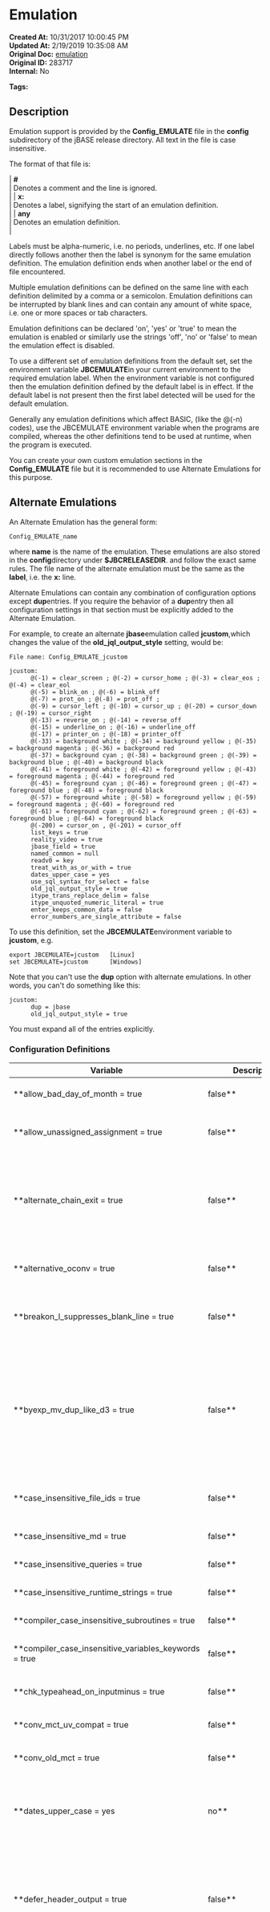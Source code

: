 # Emulation

**Created At:** 10/31/2017 10:00:45 PM  
**Updated At:** 2/19/2019 10:35:08 AM  
**Original Doc:** [emulation](https://docs.jbase.com/44497-articles/emulation)  
**Original ID:** 283717  
**Internal:** No  

**Tags:**
<badge text='configuration' vertical='middle' />
<badge text='config_emulate' vertical='middle' />

## Description

Emulation support is provided by the **Config\_EMULATE** file in the **config** subdirectory of the jBASE release directory. All text in the file is case insensitive.

The format of that file is:


| **#**<br> | Denotes a comment and the line is ignored.<br> |
| **x:**<br> | Denotes a label, signifying the start of an emulation definition.<br> |
| **any**<br> | Denotes an emulation definition.<br> |


Labels must be alpha-numeric, i.e. no periods, underlines, etc. If one label directly follows another then the label is synonym for the same emulation definition. The emulation definition ends when another label or the end of file encountered.

Multiple emulation definitions can be defined on the same line with each definition delimited by a comma or a semicolon. Emulation definitions can be interrupted by blank lines and can contain any amount of white space, i.e. one or more spaces or tab characters.

Emulation definitions can be declared 'on', 'yes' or 'true' to mean the emulation is enabled or similarly use the strings 'off', 'no' or 'false' to mean the emulation effect is disabled.

To use a different set of emulation definitions from the default set, set the environment variable **JBCEMULATE**in your current environment to the required emulation label. When the environment variable is not configured then the emulation definition defined by the default label is in effect. If the default label is not present then the first label detected will be used for the default emulation.

Generally any emulation definitions which affect BASIC, (like the @(-n) codes), use the JBCEMULATE environment variable when the programs are compiled, whereas the other definitions tend to be used at runtime, when the program is executed.

You can create your own custom emulation sections in the **Config\_EMULATE** file but it is recommended to use Alternate Emulations for this purpose.



## Alternate Emulations

An Alternate Emulation has the general form:

```
Config_EMULATE_name
```

where **name** is the name of the emulation. These emulations are also stored in the **config**directory under **$JBCRELEASEDIR**. and follow the exact same rules. The file name of the alternate emulation must be the same as the **label**, i.e. the **x:** line.

Alternate Emulations can contain any combination of configuration options except **dup**entries. If you require the behavior of a **dup**entry then all configuration settings in that section must be explicitly added to the Alternate Emulation.

For example, to create an alternate **jbase**emulation called **jcustom**,which changes the value of the **old\_jql\_output\_style** setting, would be:

```
File name: Config_EMULATE_jcustom

jcustom:
      @(-1) = clear_screen ; @(-2) = cursor_home ; @(-3) = clear_eos ; @(-4) = clear_eol   
      @(-5) = blink_on ; @(-6) = blink_off
      @(-7) = prot_on ; @(-8) = prot_off ;
      @(-9) = cursor_left ; @(-10) = cursor_up ; @(-20) = cursor_down ; @(-19) = cursor_right
      @(-13) = reverse_on ; @(-14) = reverse_off
      @(-15) = underline_on ; @(-16) = underline_off
      @(-17) = printer_on ; @(-18) = printer_off
      @(-33) = background white ; @(-34) = background yellow ; @(-35) = background magenta ; @(-36) = background red
      @(-37) = background cyan ; @(-38) = background green ; @(-39) = background blue ; @(-40) = background black
      @(-41) = foreground white ; @(-42) = foreground yellow ; @(-43) = foreground magenta ; @(-44) = foreground red
      @(-45) = foreground cyan ; @(-46) = foreground green ; @(-47) = foreground blue ; @(-48) = foreground black
      @(-57) = foreground white ; @(-58) = foreground yellow ; @(-59) = foreground magenta ; @(-60) = foreground red
      @(-61) = foreground cyan ; @(-62) = foreground green ; @(-63) = foreground blue ; @(-64) = foreground black
      @(-200) = cursor_on , @(-201) = cursor_off
      list_keys = true
      reality_video = true
      jbase_field = true
      named_common = null
      readv0 = key
      treat_with_as_or_with = true
      dates_upper_case = yes
      use_sql_syntax_for_select = false
      old_jql_output_style = true
      itype_trans_replace_delim = false
      itype_unquoted_numeric_literal = true
      enter_keeps_common_data = false
      error_numbers_are_single_attribute = false
```

To use this definition, set the **JBCEMULATE**environment variable to **jcustom**, e.g.

```
export JBCEMULATE=jcustom   [Linux]
set JBCEMULATE=jcustom      [Windows]
```

Note that you can't use the **dup** option with alternate emulations. In other words, you can't do something like this:

```
jcustom:
      dup = jbase
      old_jql_output_style = true
```

You must expand all of the entries explicitly.

### Configuration Definitions


| Variable<br> | Description<br> | Set At:<br> |
| --- | --- | --- |
| **allow\_bad\_day\_of\_month = true|false**<br> | If set, allows invalid date conversions like 31 Sep to convert to valid dates (1st Oct).<br> | Run Time<br> |
| **allow\_unassigned\_assignment = true|false**<br> | Suppress "UNASSIGNED VARIABLE" message where "X=Y" and Y has not been assigned.<br> | Run Time<br> |
| **alternate\_chain\_exit = true|false**<br> | If set then under certain circumstances drops an extra run level on returning from a CHAIN command. This is an emulation of jBASE 3.4 behaviour. Current behaviour is believed to be preferable. Only set this if necessary for backwards compatibility.<br> | Run Time<br> |
| **alternative\_oconv = true|false**<br> | If set then for the "DD" and "DM" output conversions, single digit results are prefixed by zero. Default for Sequoia.<br> | Run Time<br> |
| **breakon\_l\_suppresses\_blank\_line = true|false**<br> | If set then "L" in a "BREAK-ON" clause means suppress the blank line before the data line. The default is to skip the break line, i.e. only output a blank line.<br> | Run Time<br> |
| **byexp\_mv\_dup\_like\_d3 = true|false**<br> | If set, when using BY-EXP, reuse the first, and only, value in single valued attributes. The default behaviour, i.e. with "byexp\_mv\_dup\_like\_d3" unset or false, is to assume a null value for the 2nd and subsequent values. Currently, this option is not set under any emulation in the "Config\_EMULATE" file supplied with the jBASE Installation.<br> | Run Time<br> |
| **case\_insensitive\_file\_ids = true|false**<br> | If set, try and ignore the case of file names, default behaviour will be to open the first UPPER CASE version of the file name.<br> | Run Time<br> |
| **case\_insensitive\_md = true|false**<br> | If set, the MD does not care about case, everything should end up as UPCASE.<br> | Run Time<br> |
| **case\_insensitive\_queries = true|false**<br> | If set, verbs used in jQL queries and dictionaries ignore case.<br> | Run Time<br> |
| **case\_insensitive\_runtime\_strings = true|false**<br> | If set, any jBASE functions which accept a VAR as a parameter will UPCASE it.<br> | Run Time<br> |
| **compiler\_case\_insensitive\_subroutines = true|false**<br> | If set, all SUBROUTINE names are case insensitive.<br> | Compile Time<br> |
| **compiler\_case\_insensitive\_variables\_keywords = true|false**<br> | If set, the compiler ignores the case on variable names and keywords. [Not currently implemented]<br> | Compile Time<br> |
| **chk\_typeahead\_on\_inputminus = true|false**<br> | If set then check for typeahead when INPUT x,-1 syntax is used.<br> | Run Time<br> |
| **conv\_mct\_uv\_compat = true|false**<br> | Universe compatible capitalisation after non-alpha characters.<br> | Run Time<br> |
| **conv\_old\_mct = true|false**<br> | Capitalise character following non-alpha character, e.g. "-" (hyphen).<br> | Run Time<br> |
| **dates\_upper\_case = yes|no**<br> | If "yes" then date conversions (e.g. "DM" and "DW") force the text to uppercase format, e.g. "March" is forced to "MARCH". Without this option, the casing for dates is dependent upon the operating system.<br> | Run Time<br> |
| **defer\_header\_output = true|false**<br> | Set by default under Ultimate emulation. Any Basic HEADER will be output at the next natural page break. Normally the HEADER is issued immediately. The output of the HEADER can also be deferred, to the next natural page break, by prefixing the HEADER data with an Attribute Mark (@AM).<br> | Run Time<br> |
| **dict\_sub\_call = true|false**<br> | On some emulations, when calling a SUBROUTINE from a DICT item, a parameter will be passed to the SUBROUTINE which is the current item -- if this is the case, set this to "true".<br> | Run Time<br> |
| **dot\_not\_numeric = true|false**<br> | Set to true for compatibility with systems that expect ".", "+" and "-" to be treated as non-numeric characters.<br> | Run Time<br> |
| **dup = name**<br> | Duplicates the definition "name", where "name:" is a previously defined "label:", i.e. this "definition" inherits the behaviour defined for "name:", "option" settings following a "dup" override the inherited behaviour for that "option".<br> | N/A<br> |
| **enter\_keeps\_common\_data = true|false**<br> | Set if you want the ENTER statement to retain global common when "(I" option is used.<br> | Run time<br> |
| **error\_numbers\_are\_single\_attribute = true|false**<br> | If set, check that the first value is a number, if so use it as the error message, (i.e., return 401 instead of 401]QLSELNO) (Could be problematic).<br> | Run time<br> |
| **ext\_pattern\_match = true|false**<br> | For systems which use extended pattern matching.<br> | Compile Time<br> |
| **format\_defaults\_no\_decimals = true|false**<br> | If set, a format mask that does not specify decimal places will not output any decimals. Default is to output all decimal places.<br> | Run time<br> |
| **generic\_pick = true|false**<br> | The emulation will otherwise behave as if coming from a Pick environment.<br> | Compile Time1<br> |
| **generic\_prime = true|false**<br> | The emulation will otherwise behave as if coming from a Prime environment.<br> | Compile Time1<br> |
| **generic\_reality = true|false**<br> | The emulation will otherwise behave as if coming from a Reality Operating System environment.<br> | Compile Time1<br> |
| **generic\_universe = true|false**<br> | The emulation will otherwise behave as if coming from a Universe system.<br> | Compile Time1<br> |
| **generic\_unidata**<br> | The emulation will otherwise behave as if coming from a Unidata environment.<br> | Compile Time1<br> |
| **header\_with\_s = yes|no**<br> | For systems (Sequoia) S-types with null "header" WILL use the default column heading.<br> | Run Time<br> |
| **hush\_input\_and\_output = true|false**<br> | If set then control both input and output on HUSH.<br> | Run Time1<br> |
| **iconv\_nonnumeric\_return\_null = true|false**<br> | If true then ICONV will return null instead of the original value when that value is non-numeric and numeric is expected.<br> | Run Time<br> |
| **insert\_default\_zero\_to\_one = true|false**<br> | If set, treat a param value of zero as one for INSERT function.<br> | Run Time<br> |
| **invert\_F\_correl = yes|no**<br> | Set this for systems (Reality) where the F correlative operates on the top stack elements in the reverse order to that expected for certain operators<br> | Run Time<br> |
| **itype\_trans\_replace\_delim = true|false**<br> | Set to replace delimiters with spaces in the TRANS() function ( ITYPES only ).<br> | Run Time<br> |
| **itype\_unquoted\_numeric\_literal = true|false**<br> | Set for systems (Universe/Unidata ) where the 3rd and 4th parameters of the 'FIELD'' function can be specified as an unquoted numeric. The unquoted numeric will be treated as a numeric literal in these cases, rather than an attribute reference.<br> | Run Time<br> |
| **jbase\_field = yes|no**<br> | For systems (jBASE and Prime), FIELD function will use the entire delimiter not just the first character.<br> | Run Time<br> |
| **jpqn\_replace\_semicolon = true|false**<br> | Set by default under Ultimate emulation. When moving data from the Input buffer to the Primary Output buffer using the A command in PQN Procs, any semicolons are replaced with specified delimiter, e.g. : A' changes abc;def;xyz to abc"def"xyz.<br> | Run Time<br> |
| **jql\_A\_substring\_literal**<br> | For systems (as yet unknown) which assume unquoted numerics (inside substring extraction) should be treated as Numeric literals (NOT attribute references as expected by default).<br> | Run Time<br> |
| **jql\_acalc\_int\_only**<br> | Set for systems (Reality, R83, Universe) where integer only arithmetic is performed in calculations within "A;" correlatives/conversions.<br> | Run Time<br> |
| **jql\_divide\_by\_zero\_zero = true|false**<br> | For systems (R91), division by zero in conversions/correlatives will return zero. (The default behaviour is to return the numerator unchanged).<br> | Run Time<br> |
| **jql\_mv\_subcall = true|false**<br> | For systems (Sequoia) the user subroutine will be called for each multivalue and subvalue in data being processed by jQL. Default is false<br> | Run Time<br> |
| **length\_field\_formatting = true|false**<br> | For systems that preceed formatting with a length field.<br> | Run Time<br> |
| **list\_keys = yes|no**<br> | If set then commands such as T-DUMP , T-LOAD , COPY will by default display all the record keys and use the (I) option to suppress this. Without this option then by default the reverse is true e.g. T-DUMP will not list any record keys but the (I) option indicates that record keys should be displayed<br> | Run Time2<br> |
| **locate\_null\_only\_in\_array = yes|no**<br> | Set for systems requiring null to only match within the real array, not the implied array, e.g. : FIND "" IN "abc" will return 'true' under the default mode.<br> | Run Time<br> |
| **long\_who = yes|no**<br> | If set, the WHO command is extended to give the node name and UNIX account name.<br> | Run Time<br> |
| **log\_runtime\_errors = true|false**<br> | If true, runtime errors such as divide by zero are logged in the $JBCRELEASEDIR/runtime-errors directory, assuming the error message in $JBCRELEASEDIR/jbcmessages contains the string ^LOGERRORS^.<br> | Run Time<br> |
| **make\_locate\_dr\_like\_dn = true|false**<br> | Set for systems requiring the DR of the LOCATE statement to act like DN.<br> | Compile Time<br> |
| **match\_last\_delimiter = true|false**<br> | If set to 'true' then the last delimiter in pattern match string is used within the pattern to match, e.g.: "a]b]c]" will match "c]".<br> | Run Time<br> |
| **matread\_assigns\_to\_end = true | false**<br> | Additional attributes are appended to the last element of a DIMensioned array by 'MATREAD'. By default additional attributes are returned in element '0' of the DIMensioned array. Set 'true' under Sequoia emulation. [Runtime]<br> | Run Time<br> |
| **md\_int\_only = true | false**<br> | If set, only integers will be allowed in MD or MR conversions. If a decimal number is used then it will be treated as non-numeric, returning the original value, e.g. OCONV(12.99,'MD2') returns '12.99' instead of '0.13' .<br> | Run Time<br> |
| **multiple\_cmd\_execution = true | false**<br> | For systems that allow execution of multiple commands if provided as a dynamic array to 'PERFORM'/'EXECUTE' statements.<br> | Run Time<br> |
| **named\_common = unassigned|null|zero**<br> | Indicates how to set named common when first referenced. Default is unassigned.<br>'setting' can be :<br><br><br>| <br> | a) "zero" to initialise to numeric 0.<br> |<br>| <br> | b) "unassigned" to keep it as an unassigned variable.<br> |<br>| <br> | c) "null" to create it as a zero length null string.<br> |<br><br> | Run Time2<br> |
| **no\_equate\_on\_call = true | false**<br> | If set, inhibit the Equate processing on the 'Subroutine' name specified in CALL statements but not CALL @ statements.<br> | Run Time<br> |
| **no\_extra\_delimiter = true|false**<br> | For systems ( currently Sequoia and R83 ) which do not insert a delimiter (AM/VM/SVM) if the current string being appended to ( by specifying '-1' as the parameter to append/insert before ) has a 'trailing' delimiter (AM/VM/SVM ) already. This behaviour is true for all of :<br><br><br>| <br> | dyn\_array&lt;-1&gt; = whatever ,<br> |<br>| <br> | x = INSERT( dyn\_array,-1,.., ..; whatever ),<br> |<br>| <br> | and<br> |<br>| <br> | INS whatever BEFORE dyn\_array&lt;-1,..,...&gt;<br> |<br><br> | Compile Time<br> |
| **no\_id\_prompt = true|false**<br> | For systems (Sequoia) which do NOT 'prompt for ids' when using 'QSELECT' (for example) and no items are specified. If 'no\_id\_prompt' is set do NOT 'prompt' for the item ids but assume '\*' (i.e. ALL items) are required.<br> | Run Time<br> |
| **no\_value\_maths = true|false**<br> | If set to 'true' then jBASE will NOT perform automatic multi-value maths on a non-numeric string, e.g. : A = "12":@AM:"3" + 1 will fail with a 'NON\_NUMERIC' error.<br> | Run Time<br> |
| **nopage\_null\_header = true|false**<br> | For systems (as yet unknown) which do NOT expect a pause at the end of Page when a Null HEADING is requested in Basic. The default behaviour is to leave this 'flag' unset.<br> | Run Time<br> |
| **null\_eq\_zero = true|false**<br> | For systems (Universe) right justified null fields will sort equal to zero.<br> | Run Time<br> |
| **oconv\_format\_null = true|false**<br> | For systems whose OCONV functions force formatting of null values.<br> | Run Time<br> |
| **oconv\_no\_mask\_formatting = true|false**<br> | For systems that do not use OCONV mask formatting when value is null or nonnumeric.<br> | Run Time<br> |
| **oconv\_no\_scale\_formatting = true|false**<br> | For systems that do not using a scaling factor by default for OCONV formatting.<br> | Compile Time<br> |
| **old\_jql\_output\_style = true|false**<br> | If set then the number of spaces between columns, for the jQL **LIST**and **SORT**commands, is always 1.<br><br>If not set then jQL adjusts the spacing between columns depending on the number of columns and the width setting of the TERM command. The maximum number of spaces between columns is 4.<br><br>This option is only effective when the jQL display is in columnar format.<br> | Run Time<br> |
| **openseq\_creates = true|false**<br> | When set, the jBC OPENSEQ statement will create the specified file if it does not exist. This parameter is set by default for Sequoia.<br> | Run Time<br> |
| **page\_0\_header = true|false**<br> | For systems (Sequoia) PAGE 0 will clear any existing HEADINGs and FOOTINGs.<br> | Run Time<br> |
| **para\_stacked\_data = true|false**<br> | Set by default under Unidata emulation.<br>Externally stacked 'DATA', passed from a Basic program to an 'EXECUTE'd PAragraph, is only used to satisfy 'INPUT' requests within the PAragraph and is not passed indirectly to programs 'EXECUTE'd from the PAragraph, e.g. :<br><br><br>| <br> | Program :<br> |<br>| <br> | <br> |<br>| <br> | DATA 'input1'<br> |<br>| <br> | EXECUTE 'Paragraph'<br> |<br>| <br> | <br> |<br>| <br> | PAragraph :<br> |<br>| <br> | <br> |<br>| <br> | PA<br> |<br>| <br> | SELECT file<br> |<br>| <br> | C 'input1' will NOT be passed to the above 'SELECT' if 'para\_stacked\_data = true'<br> |<br>| <br> | &lt;&lt;'GetInput'&gt;&gt;<br> |<br>| <br> | C 'GetInput' above will be satisfied by 'input1' if 'para\_stacked\_data = true'<br> |<br><br> | Run Time<br> |
| **pq\_Aquote\_prepends\_space = true|false**<br> | ( Currently not enabled under any emulation by default).<br>This option can be enabled to assist in the construction of 'commands' within the Proc Output buffer.<br>Specifically for Proc's where a required trailing space has been omitted during creation of the Proc, e.g. :<br><br><br>| <br> | <br> |<br>| <br> | ...<br> |<br>| <br> | ...<br> |<br>| <br> | HSELECT &lt;--- The trailing 'space' has been omitted within the Proc<br> |<br>| <br> | IP<br> |<br>| <br> | A'<br> |<br>| <br> | ...<br> |<br>| <br> | ...<br> |<br>| <br> | <br> |<br>| <br> | With this option enabled, the A' and/or A", will prepend a 'space' to the current contents of the Output buffer, where necessary, prior to appending the 'quoted' contents of the 'A' buffer, e.g. :<br> |<br>| <br> | <br> |<br>| <br> | When this option is enabled the 'Output' buffer will contain :<br> |<br>| <br> | SELECT 'input\_data'<br> |<br>| <br> | rather than:<br> |<br>| <br> | SELECT'input\_data'.<br> |<br>| <br> | <br> |<br><br> | Run Time<br> |
| **pq\_backslash = true|false**<br> | If set, PQ procs will use backslash delimiters when extending past the end of input buffer with Sn or Rin. Default for Sequoia.<br> | Run Time<br> |
| **pq\_indirection = true|false**<br> | If set then PQ procs can execute PQN proc commands (Universe).<br> | Run Time<br> |
| **prime\_runtime\_errors = true|false**<br> | 'ZERO\_USED' , 'DIVIDE\_ZERO' and 'NON\_NUMERIC' errors generate message ids appended with '\_PRIME', eg 'ZERO\_USED\_PRIME' , 'DIVIDE\_ZERO\_PRIME' and 'NON\_NUMERIC\_PRIME' etc.<br> | Run Time<br> |
| **print\_initial\_formfeed = true|false**<br> | Set by default under Ultimate emulation.<br>Under normal circumstances the leading form feed, from a HEADER, is suppressed in PRINTed output.<br>This emulation mode causes such form feeds to be PRINTed at the start of the PRINT jobs.<br> | Run Time<br> |
| **prt\_video = true|false**<br> | Support the following extensions, mainly for printer definitions : @(-27) to @(-33) , @(-47) to @(-55) and @(-59) to @(-126) , and @(-220) through @(-239).<br> | Run Time<br> |
| **quit\_eq\_end = true|false**<br> | Quit (or Stop) from the debugger has the same effect as End or Abort, meaning any calling proc or paragraph is terminated.<br> | Run Time<br> |
| **read\_reset\_as\_null = true|false**<br> | For systems which, when a read fails, reset the read variable to a null string.<br> | Run Time<br> |
| **readnext\_dont\_null\_last\_key\_on\_eof = true|false**<br> | If set, then retain the value of the last key on a READNEXT instead of setting it to NULL when EOF is reached.<br> | Run Time<br> |
| **readv0 = binary|dcount|key**<br> | When a READV (or READVU) is performed and attribute 0 is specified, this defines what to return:<br><br><br>| binary<br> | return '1' if the record exits ( '0' otherwise ).<br> |<br>| dcount<br> | return the number of attributes in the record, if the record exists.<br> |<br>| key<br> | return the record key.<br> |<br><br> | Run Time<br> |
| **reality\_video = true|false**<br> | Support the Reality video extensions from @(-128) through @(-191) for video effects such as combinations of reverse, underline, flashing and so on. These can usually be added to all emulations without harmful effects.<br> | Run Time<br> |
| **reformat\_append = true|false**<br> | By default the REFORMAT command overwrites existing attributes. With this set, then the REFORMAT command will append a multi-value to existing attributes.<br> | Run Time<br> |
| **report\_bad\_tapeblksz = true|false**<br> | Attempting to write a 'NULL' tape block or a block which is larger than the attached tape block size will return the appropiate error code in SYSTEM(0).<br>This option is NOT set by default for any emulation.<br> | Run Time<br> |
| **resize\_array = true|false**<br> | If true then the re-DIMensioning of arrays is permitted. Set to 'true' under 'Universe', 'Prime', 'Unidata' and 'Ultimate' emulations.<br> | Compile Time<br> |
| **returning\_am\_delimited = true|false**<br> | If set then data returned from the RETURNING/SETTING clause of the EXECUTE statement will be attribute mark delimited. Otherwise the data will be value mark delimited.<br>The default is true for Sequoia, otherwise false.<br> | Run Time<br> |
| **round\_neg\_tozero = true|false**<br> | Round -0.5 to 0 instead of to -1. This does not affect 0.5.<br> | Run Time<br> |
| **scale\_masked\_string = true|false**<br> | For systems (Reality) where formatted strings are descaled by the specified scaling factor, e.g.:<br><br><br>| <br> | '123456' 'R26' gives :<br> |<br>| <br> | with 'scale\_masked' set : '0.12'<br> |<br>| <br> | with 'scale\_masked' unset : '1234.56'.<br> |<br><br> | Compile Time<br> |
| **selected\_count\_not\_binary = true|false**<br> | SYSTEM(11), which returns the status of the default select list will, by default, return 1 if a default select list is present, or 0 if no default select list is present. If this option is set, 'SYSTEM(11)' returns the number of items in the default select list.<br> | Run Time<br> |
| **single\_space\_timedate = true|false**<br> | The TIMEDATE() function uses a single space separator (default is two spaces).<br> | Run Time<br> |
| **skip\_pib\_on\_ip\_null = true|false**<br> | If set, leave PIB unchanged when null entered at IP command in PQ proc.<br> | Run Time<br> |
| **skip\_spaces\_and\_tabs = true|false**<br> | For systems which ignore leading and trailing spaces when handling values for maths.<br> | Run Time<br> |
| **sline\_with\_heading = true|false**<br> | For systems (Prime), specifying a heading in jQL will NOT suppress the "n Records listed." messages.<br> | Run Time<br> |
| **sp\_assign\_all =**<br> | For systems (Reality), where SP-ASSIGN without a 'channel' number will assign the specified form to ALL 'channels'. By default SP-ASSIGN without a specified 'channel' number only assigns to 'channel 0 (zero).<br> | Run Time<br> |
| **spooler4\_only\_recent\_jobs = true|false**<br> | Set by default under Reality emulation.<br>Under normal cicumstances ALL print jobs for the specified port will be returned by the SPOOLER(4) function. This emulation limits the information returned to those Print jobs created by the specified/current port, since the program issuing the SPOOLER(4) was started.<br> | Run Time<br> |
| **stacked\_input\_global = true|false**<br> | Set if the DATA stack operates globally or traditionally i.e. : determines whether 'unused' stacked DATA is still available on return from 'EXECUTE'.<br> | Run Time<br> |
| **substring\_zero\_eq\_one = true|false**<br> | For systems (Reality) which treat a starting position of '0' as '1' in substring assignment, e.g. : x[0,1] = bla is equivalent to x[1,1] = bla.<br>The default behaviour, for 'x[0,n] = value' is to prepend to the original string. With 'substring\_zero\_eq\_one' set, the first 'n' character(s) are replaced, e.g. : where 'x' is originally 'abc', x[0,1] = 'z' will give : 'zbc' with 'substring\_zero\_eq\_one' set and 'zabc' by default.<br> | Run Time<br> |
| **system\_19\_timedate = true|false**<br> | SYSTEM(19) will return a unique 'date + time' stamp, e.g. '1103361234' when compiled under this emulation, (rather than the 'account name'). (Sequoia emulation).<br> | Run Time<br> |
| **tconv\_no\_replace = true|false**<br> | By default the T conversion in OCONV will replace system delimiters. This causes that effect not to happen.<br> | Run Time<br> |
| **time\_is\_hours = true|false**<br> | For systems (Reality and Sequoia) ICONV(1,"MTS") will return 3600 (not 60).<br> | Run Time<br> |
| **treat\_with\_as\_and\_with = true|false**<br> | If set treat jQL WITH &lt;Clause&gt; WITH &lt;Clause&gt; as AND WITH - default is OR WITH.<br> | Run Time<br> |
| **treat\_with\_as\_or\_with = true|false**<br> | If set treat jQL WITH &lt;Clause&gt; WITH &lt;Clause&gt; as OR WITH - [ this is the default behaviour].<br> | Run Time<br> |
| **unnamed\_common = unassigned|null|zero**<br> | Indicates how to set un-named common when first referenced. Same as 'named\_common'.<br> | Run Time<br> |
| **use\_id\_lptr\_reporting = true|false**<br> | For systems (Prime) that use @ID and @LPTR for default listings.<br> | Run Time<br> |
| **use\_sql\_syntax\_for\_select = true|false**<br> | Use SQL syntax in SELECT commands.<br> | Run Time<br> |
| **use\_uv\_locate = true|false**<br> | When set to 'true', use the Universe syntax for the Basic 'LOCATE' function, i.e. 'search string' and 'array to search' parameters are interposed.<br> | Compile Time<br> |
| **ux1ad\_use\_four\_digits = true|false**<br> | If set, user exits U11AD, U21AD and U31AD will generate four digit rather than two digit numbers. i.e. nnnnP vs nnP<br> | Run Time<br> |
| **wrap\_r\_just = true|false**<br> | For systems (Universe and Prime), right justified data will wrap in jQL.<br> | Run Time<br> |
| **writelist\_on\_select\_from\_var = true|false**<br> | If set then write any select list, generated by basic "SELECT Var" to the default select list.<br> | Run Time<br> |




## Note:


> some of the "generic" emulation behavior will change at run-time, but for a **complete** change, the code should be recompiled.
> 
> Despite being set at Run-time, if running from jshell, requires that a new jshell be invoked before the behavior will change.




On many platforms, @(-n) codes are used to control special terminal characteristics. However the definition of these codes differs between platforms. Rather than "hard coding" the @(-n) codes, jBASE allows their definition in the **Config\_EMULATE** file. This allows legacy applications to use existing @(-n) codes and so reduces the time required to port an application to jBASE. A knowledge of [terminfo capabilities](./../../../environment-variables/terminfo) can be useful when defining these codes.




| Code<br> | Action<br> | Description<br> |
| --- | --- | --- |
| @(-n)<br> | **clear\_screen**<br> | Move cursor to position 0,0 and clear to end of screen<br> |
| @(-n)<br> | **cursor\_home**<br> | Move cursor to position 0,0<br> |
| @(-n)<br> | **clear\_eos**<br> | Clear the screen from current position to end of screen<br> |
| @(-n)<br> | **clear\_eol**<br> | Clear the screen from current position to end of line<br> |
| @(-n)<br> | **blink\_on**<br> | Turn on blinking video<br> |
| @(-n)<br> | **blink\_off**<br> | Turn off blinking video<br> |
| @(-n)<br> | **prot\_on**<br> | Turn on protected fields<br> |
| @(-n)<br> | **prot\_off**<br> | Turn off protected fields<br> |
| @(-n)<br> | **reverse\_on**<br> | Turn on reverse video<br> |
| @(-n)<br> | **reverse\_off**<br> | Turn off reverse video<br> |
| @(-n)<br> | **underline\_on**<br> | Turn on underline video<br> |
| @(-n)<br> | **underline\_off**<br> | Turn off underline video<br> |
| @(-n)<br> | **bold\_on**<br> | Turn on bold video<br> |
| @(-n)<br> | **bold\_off**<br> | Turn off bold video<br> |
| @(-n)<br> | **printer\_on**<br> | Turn on the slave printer<br> |
| @(-n)<br> | **printer\_off**<br> | Turn off the slave printer<br> |
| @(-n)<br> | **print\_screen**<br> | Dump the entire screen to the printer<br> |
| @(-n)<br> | **status\_line\_on**<br> | Turn the line 25 status line on<br> |
| @(-n)<br> | **status\_line\_off**<br> | Turn the line 25 status line off<br> |
| @(-n)<br> | **cursor\_down**<br> | Move the cursor down one position<br> |
| @(-n)<br> | **cursor\_up**<br> | Move the cursor up one position<br> |
| @(-n)<br> | **cursor\_right**<br> | Move the cursor one position to the right<br> |
| @(-n)<br> | **cursor\_left**<br> | Move the cursor one position to the left<br> |
| @(-n)<br> | **cursor\_on**<br> | Turn the visible cursor on<br> |
| @(-n)<br> | **cursor\_off**<br> | Turn the visible cursor off<br> |
| @(-n)<br> | **delete\_line**<br> | Delete a single line<br> |
| @(-n)<br> | **insert\_line**<br> | Insert a single line<br> |
| @(-n)<br> | **scroll\_forward**<br> | Scroll the screen display up one line<br> |
| @(-n)<br> | **scroll\_backward**<br> | Scroll the screen display down one line<br> |
| @(-n)<br> | **delete\_char**<br> | Delete a single character at present cursor position<br> |
| @(-n)<br> | **insert\_char**<br> | Insert a blank character at present cursor position<br> |
| @(-n)<br> | **insert\_on**<br> | Begin insert mode<br> |
| @(-n)<br> | **insert\_off**<br> | End insert mode<br> |
| @(-n)<br> | **effects\_off**<br> | Turns off ALL the video effects<br> |
| @(-n)<br> | **graphics\_on**<br> | Turn on the alternate character set<br> |
| @(-n)<br> | **graphics\_off**<br> | Turn off the alternate character set<br> |
| @(-n)<br> | **graphics\_vertical**<br> | In graphics mode a vertical bar<br> |
| @(-n)<br> | **graphics\_horizontal**<br> | In graphics mode a horizontal bar<br> |
| @(-n)<br> | **graphics\_upper\_left**<br> | In graphics mode a top left hand corner<br> |
| @(-n)<br> | **graphics\_upper\_right**<br> | In graphics mode a top right hand corner<br> |
| @(-n)<br> | **graphics\_bottom\_left**<br> | In graphics mode a bottom left hand corner<br> |
| @(-n)<br> | **graphics\_bottom\_right**<br> | In graphics mode a bottom right hand corner<br> |
| @(-n)<br> | **graphics\_intersection**<br> | In graphics mode **+** intersection character<br> |
| @(-n)<br> | **graphics\_tee\_left**<br> | In graphics mode a left hand tee character<br> |
| @(-n)<br> | **graphics\_tee\_right**<br> | In graphics mode a right hand tee character<br> |
| @(-n)<br> | **graphics\_tee\_up**<br> | In graphics mode a top tee character<br> |
| @(-n)<br> | **graphics\_tee\_down**<br> | In graphics mode a bottom tee character<br> |
| @(-n)<br> | **background colorname**<br> | Set the background to one of the supported colors , where "colorname" is one of: black , blue , green , cyan, red , magenta , yellow , white<br> |
| @(-n)<br> | **foreground colorname**<br> | Set the foreground to one of the supported colors , where "colorname" is one of: black , blue , green, cyan , red , magenta , yellow , white<br> |





